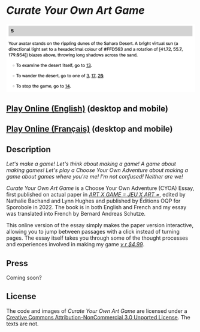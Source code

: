# *Curate Your Own Art Game*

![](images/curate-your-own-art-game-banner.png)

## [Play Online (English)](https://www.pippinbarr.com/curate-your-own-art-game/?lang=en) (desktop and mobile)

## [Play Online (Français)](https://www.pippinbarr.com/curate-your-own-art-game/?lang=fr) (desktop and mobile)

## Description

*Let's make a game! Let's think about making a game! A game about making games! Let's play a Choose Your Own Adventure about making a game about games where you're me! I'm not confused! Neither are we!*

*Curate Your Own Art Game* is a Choose Your Own Adventure (CYOA) Essay, first published on actual paper in *[ART X GAME = JEU X ART =](https://www.leslibraires.ca/livres/art-x-game-jeu-x-game-9782924589205.html)*, edited by Nathalie Bachand and Lynn Hughes and published by Éditions OQP for Sporobole in 2022. The book is in both English and French and my essay was translated into French by Bernard Andreas Schutze.

This online version of the essay simply makes the paper version interactive, allowing you to jump between passages with a click instead of turning pages. The essay itself takes you through some of the thought processes and experiences involved in making my game [*v r $4.99*](https://pippinbarr.com/v-r-4-99/info).

## Press

Coming soon?

## License

The code and images of *Curate Your Own Art Game* are licensed under a [Creative Commons Attribution-NonCommercial 3.0 Unported License](http://creativecommons.org/licenses/by-nc/3.0/). The texts are not.
